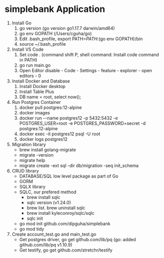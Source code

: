 # simplebank Application 

1.  Install Go
    1. go version (go version go1.17.7 darwin/amd64)
    2. go env GOPATH (/Users/cguha/go)
    3. Edit .bash_profile, export PATH=$PATH:$(go env GOPATH)/bin
    4. source ~/.bash_profile
2.  Install VS Code
    1. Set code . (command shift P, shell command: Install code command in PATH)
    2. go run main.go
    3. Open Editor disable - Code - Settings - feature - explorer - open editors - 0
3. Install Docker and Database
    1. Install Docker desktop
    2. Install Table Plus
    3. DB name = root, select now();
4. Run Postgres Container
    1. docker pull postgres:12-alpine
    2. docker images
    3. docker run --name postgres12 -p 5432:5432 -e POSTGRES_USER=root -e POSTGRES_PASSWORD=secret -d postgres:12-alpine
    4. docker exec -it postgres12 psql -U root
    5. docker logs postgres12
5. Migration library
    - brew install golang-migrate
    - migrate -version
    - migrate help
    - migrate create -ext sql -dir db/migration -seq init_schema
6. CRUD library
    - DATABASE/SQL low level package as part of Go
    - GORM
    - SQLX library
    - SQLC, our prefered method
        - brew install sqlc
        - sqlc version (v1.24.0)
        - brew list. brew uninstall sqlc
        - brew install kyleconroy/sqlc/sqlc
        - sqlc init
    - go mod init github.com/dipguha/simplebank
    - go mod tidy
7. Create account_test.go and main_test.go
    - Get postgres driver, go get github.com/lib/pq (go: added github.com/lib/pq v1.10.9)
    - Get testify, go get github.com/stretchr/testify


